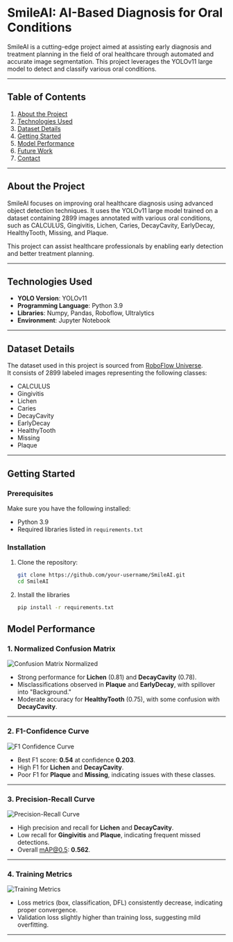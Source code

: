 # SmileAI: AI-Based Diagnosis for Oral Conditions

SmileAI is a cutting-edge project aimed at assisting early diagnosis and treatment planning in the field of oral healthcare through automated and accurate image segmentation. This project leverages the YOLOv11 large model to detect and classify various oral conditions.

---

## Table of Contents
1. [About the Project](#about-the-project)
2. [Technologies Used](#technologies-used)
3. [Dataset Details](#dataset-details)
4. [Getting Started](#getting-started)
5. [Model Performance](#model-performance)
6. [Future Work](#future-work)
7. [Contact](#contact)

---

## About the Project

SmileAI focuses on improving oral healthcare diagnosis using advanced object detection techniques. It uses the YOLOv11 large model trained on a dataset containing 2899 images annotated with various oral conditions, such as CALCULUS, Gingivitis, Lichen, Caries, DecayCavity, EarlyDecay, HealthyTooth, Missing, and Plaque.

This project can assist healthcare professionals by enabling early detection and better treatment planning.

---

## Technologies Used

- **YOLO Version**: YOLOv11
- **Programming Language**: Python 3.9
- **Libraries**: Numpy, Pandas, Roboflow, Ultralytics
- **Environment**: Jupyter Notebook

---

## Dataset Details

The dataset used in this project is sourced from [RoboFlow Universe](https://universe.roboflow.com/detection12/dent_final2).  
It consists of 2899 labeled images representing the following classes:
- CALCULUS
- Gingivitis
- Lichen
- Caries
- DecayCavity
- EarlyDecay
- HealthyTooth
- Missing
- Plaque

---

## Getting Started

### Prerequisites
Make sure you have the following installed:
- Python 3.9
- Required libraries listed in `requirements.txt`

### Installation
1. Clone the repository:
   ```bash
   git clone https://github.com/your-username/SmileAI.git
   cd SmileAI
2. Install the libraries
   ```bash
   pip install -r requirements.txt

## Model Performance
### 1. Normalized Confusion Matrix
![Confusion Matrix Normalized](model_performance/confusion_matrix_normalized.png)

- Strong performance for **Lichen** (0.81) and **DecayCavity** (0.78).
- Misclassifications observed in **Plaque** and **EarlyDecay**, with spillover into "Background."
- Moderate accuracy for **HealthyTooth** (0.75), with some confusion with **DecayCavity**.

---

### 2. F1-Confidence Curve
![F1 Confidence Curve](model_performance/F1_curve.png)

- Best F1 score: **0.54** at confidence **0.203**.
- High F1 for **Lichen** and **DecayCavity**.
- Poor F1 for **Plaque** and **Missing**, indicating issues with these classes.

---

### 3. Precision-Recall Curve
![Precision-Recall Curve](model_performance/PR_curve.png)

- High precision and recall for **Lichen** and **DecayCavity**.
- Low recall for **Gingivitis** and **Plaque**, indicating frequent missed detections.
- Overall mAP@0.5: **0.562**.

---

### 4. Training Metrics
![Training Metrics](model_performance/results.png)

- Loss metrics (box, classification, DFL) consistently decrease, indicating proper convergence.
- Validation loss slightly higher than training loss, suggesting mild overfitting.

---
